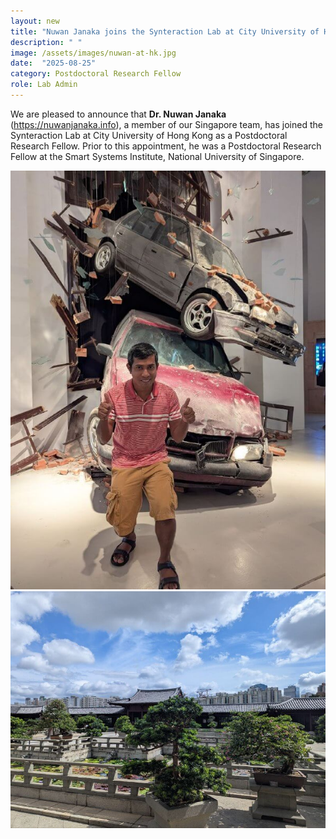 ```yaml
---
layout: new
title: "Nuwan Janaka joins the Synteraction Lab at City University of Hong Kong"
description: " "
image: /assets/images/nuwan-at-hk.jpg
date:  "2025-08-25"
category: Postdoctoral Research Fellow
role: Lab Admin
---
```

We are pleased to announce that **Dr. Nuwan Janaka** (https://nuwanjanaka.info), a member of our Singapore team, has joined the Synteraction Lab at City University of Hong Kong as a Postdoctoral Research Fellow. Prior to this appointment, he was a Postdoctoral Research Fellow at the Smart Systems Institute, National University of Singapore.

![-](/assets/images/nuwan-at-hk1.jpg "-")
![-](/assets/images/nuwan-at-hk2.jpg "-")